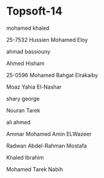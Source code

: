 Topsoft-14
==========

mohamed khaled

25-7532 Hussien Mohamed Eloy

ahmad bassiouny

Ahmed Hisham

25-0596 Mohamed Bahgat Elrakaiby

Moaz Yahia El-Nashar

shary george

Nouran Tarek 

ali ahmed

Ammar Mohamed Amin ELWazeer

Radwan Abdel-Rahman Mostafa

Khaled Ibrahim

Mohamed Tarek Nabih
